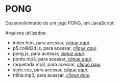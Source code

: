 <h1>PONG</h1>
Desenvolvimento de um jogo PONG, em JavaScript:

Arquivos utilizados:
<ul>
 	<li>index.htm, para acessar, <a href="https://github.com/rodrigorissettoterra/Pong/blob/main/index.html" target="_blank" rel="nofollow noopener noreferrer"><span style="text-decoration: underline;"><em>clique aqui</em></span></a>.</li>
 	<li>p5.collid2d.js, para acessar, <a href="https://github.com/rodrigorissettoterra/Pong/blob/main/p5.collide2d.js" target="_blank" rel="nofollow noopener noreferrer"><span style="text-decoration: underline;"><em>clique aqui</em></span></a>.</li>
 	<li>pong.js, para acessar, <a href="https://github.com/rodrigorissettoterra/Pong/blob/main/pong.js" target="_blank" rel="nofollow noopener noreferrer"><span style="text-decoration: underline;"><em>clique aqui</em></span></a>.</li>
 	<li>ponto.mp3, para acessar,<a href="https://github.com/rodrigorissettoterra/Pong/blob/main/ponto.mp3" target="_blank" rel="nofollow noopener noreferrer"><span style="text-decoration: underline;"><em> clique aqui</em></span></a>.</li>
 	<li>raquetada.mp3, para acessar, <a href="https://github.com/rodrigorissettoterra/Pong/blob/main/raquetada.mp3" target="_blank" rel="nofollow noopener noreferrer"><span style="text-decoration: underline;"><em>clique aqui</em></span></a>.</li>
 	<li>style.css, para acessar, <a href="https://github.com/rodrigorissettoterra/Pong/blob/main/style.css" target="_blank" rel="nofollow noopener noreferrer"><span style="text-decoration: underline;"><em>clique aqui</em></span></a>.</li>
 	<li>trilha.mp3, para acessar, <a href="https://github.com/rodrigorissettoterra/Pong/blob/main/trilha.mp3" target="_blank" rel="nofollow noopener noreferrer"><span style="text-decoration: underline;"><em>clique aqui</em></span></a>.</li>
</ul>

